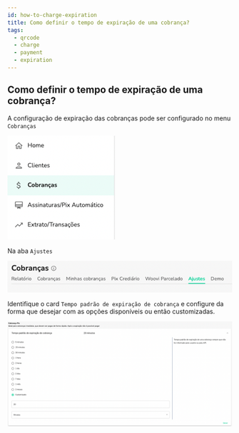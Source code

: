 ```yaml
---
id: how-to-charge-expiration
title: Como definir o tempo de expiração de uma cobrança?
tags:
  - qrcode
  - charge
  - payment
  - expiration
---
```


## Como definir o tempo de expiração de uma cobrança?

A configuração de expiração das cobranças pode ser configurado no menu `Cobranças`

![Menu Charge](./__assets__/charge-menu.png)

Na aba `Ajustes`

![Settings Pix](./__assets__/charge-settings-tab.png)

Identifique o card `Tempo padrão de expiração de cobrança` e configure da forma que desejar com as opções disponíveis ou então customizadas.

![Expiration Time](./__assets__/charge-expiration-options.png)